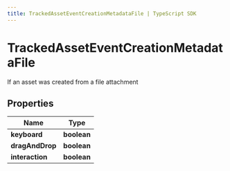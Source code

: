 ```yaml
---
title: TrackedAssetEventCreationMetadataFile | TypeScript SDK
---
```



# TrackedAssetEventCreationMetadataFile

If an asset was created from a file attachment

## Properties

Name | Type
------------ | -------------
**keyboard** | **boolean**
**dragAndDrop** | **boolean**
**interaction** | **boolean**


